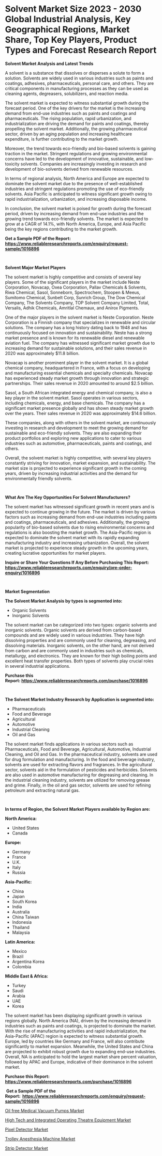 <p><h1>Solvent Market Size 2023 - 2030 Global Industrial Analysis, Key Geographical Regions, Market Share, Top Key Players, Product Types and Forecast Research Report</h1></p><p><strong>Solvent Market Analysis and Latest Trends</strong></p>
<p><p>A solvent is a substance that dissolves or disperses a solute to form a solution. Solvents are widely used in various industries such as paints and coatings, adhesives, pharmaceuticals, personal care, and others. They are critical components in manufacturing processes as they can be used as cleaning agents, degreasers, solubilizers, and reaction media.</p><p>The solvent market is expected to witness substantial growth during the forecast period. One of the key drivers for the market is the increasing demand from end-use industries such as paints and coatings and pharmaceuticals. The rising population, rapid urbanization, and industrialization are driving the demand for paints and coatings, thereby propelling the solvent market. Additionally, the growing pharmaceutical sector, driven by an aging population and increasing healthcare expenditure, is further contributing to the market growth.</p><p>Moreover, the trend towards eco-friendly and bio-based solvents is gaining traction in the market. Stringent regulations and growing environmental concerns have led to the development of innovative, sustainable, and low-toxicity solvents. Companies are increasingly investing in research and development of bio-solvents derived from renewable resources.</p><p>In terms of regional analysis, North America and Europe are expected to dominate the solvent market due to the presence of well-established industries and stringent regulations promoting the use of eco-friendly solvents. Asia Pacific is anticipated to witness significant growth owing to rapid industrialization, urbanization, and increasing disposable income.</p><p>In conclusion, the solvent market is poised for growth during the forecast period, driven by increasing demand from end-use industries and the growing trend towards eco-friendly solvents. The market is expected to grow at a CAGR of 14.1%, with North America, Europe, and Asia Pacific being the key regions contributing to the market growth.</p></p>
<p><strong>Get a Sample PDF of the Report:&nbsp; <a href="https://www.reliableresearchreports.com/enquiry/request-sample/1016896">https://www.reliableresearchreports.com/enquiry/request-sample/1016896</a></strong></p>
<p>&nbsp;</p>
<p><strong>Solvent Major Market Players</strong></p>
<p><p>The solvent market is highly competitive and consists of several key players. Some of the significant players in the market include Neste Corporation, Novacap, Oxea Corporation, Pallav Chemicals & Solvents, Riwa Chemical, Sasol, Sonneborn, Spectrochem, Stoopen & Meeus, Sumitomo Chemical, Sunbelt Corp, Sunrich Group, The Dow Chemical Company, The Solvents Company, TOP Solvent Company Limited, Total, Versalis, Adhik Chemicals, Amritlal Chemaux, and Anirox Pigments.</p><p>One of the major players in the solvent market is Neste Corporation. Neste Corporation is a Finnish company that specializes in renewable and circular solutions. The company has a long history dating back to 1948 and has continuously focused on innovation and sustainability. Neste has a strong market presence and is known for its renewable diesel and renewable aviation fuel. The company has witnessed significant market growth due to increasing demand for sustainable solutions, and their sales revenue in 2020 was approximately $11.8 billion.</p><p>Novacap is another prominent player in the solvent market. It is a global chemical company, headquartered in France, with a focus on developing and manufacturing essential chemicals and specialty chemicals. Novacap has experienced steady market growth through innovation and strategic partnerships. Their sales revenue in 2020 amounted to around $2.5 billion.</p><p>Sasol, a South African integrated energy and chemical company, is also a key player in the solvent market. Sasol operates in various sectors, including chemicals, energy, and base chemicals. The company has a significant market presence globally and has shown steady market growth over the years. Their sales revenue in 2020 was approximately $14.6 billion.</p><p>These companies, along with others in the solvent market, are continuously investing in research and development to meet the growing demand for sustainable and eco-friendly solvents. They are also expanding their product portfolios and exploring new applications to cater to various industries such as automotive, pharmaceuticals, paints and coatings, and others.</p><p>Overall, the solvent market is highly competitive, with several key players constantly striving for innovation, market expansion, and sustainability. The market size is projected to experience significant growth in the coming years, driven by increasing industrial activities and the demand for environmentally friendly solvents.</p></p>
<p>&nbsp;</p>
<p><strong>What Are The Key Opportunities For Solvent Manufacturers?</strong></p>
<p><p>The solvent market has witnessed significant growth in recent years and is expected to continue growing in the future. The market is driven by various factors such as increasing demand from end-use industries including paints and coatings, pharmaceuticals, and adhesives. Additionally, the growing popularity of bio-based solvents due to rising environmental concerns and regulations is also boosting the market growth. The Asia-Pacific region is expected to dominate the solvent market with its rapidly expanding manufacturing industry and increasing urbanization. Overall, the solvent market is projected to experience steady growth in the upcoming years, creating lucrative opportunities for market players.</p></p>
<p><strong>Inquire or Share Your Questions If Any Before Purchasing This Report: <a href="https://www.reliableresearchreports.com/enquiry/pre-order-enquiry/1016896">https://www.reliableresearchreports.com/enquiry/pre-order-enquiry/1016896</a></strong></p>
<p>&nbsp;</p>
<p><strong>Market Segmentation</strong></p>
<p><strong>The Solvent Market Analysis by types is segmented into:</strong></p>
<p><ul><li>Organic Solvents</li><li>Inorganic Solvents</li></ul></p>
<p><p>The solvent market can be categorized into two types: organic solvents and inorganic solvents. Organic solvents are derived from carbon-based compounds and are widely used in various industries. They have high dissolving properties and are commonly used for cleaning, degreasing, and dissolving materials. Inorganic solvents, on the other hand, are not derived from carbon and are commonly used in industries such as chemicals, metallurgy, and electronics. They are known for their high boiling points and excellent heat transfer properties. Both types of solvents play crucial roles in several industrial applications.</p></p>
<p><strong>Purchase this Report:&nbsp;<a href="https://www.reliableresearchreports.com/purchase/1016896">https://www.reliableresearchreports.com/purchase/1016896</a></strong></p>
<p>&nbsp;</p>
<p><strong>The Solvent Market Industry Research by Application is segmented into:</strong></p>
<p><ul><li>Pharmaceuticals</li><li>Food and Beverage</li><li>Agricultural</li><li>Automotive</li><li>Industrial Cleaning</li><li>Oil and Gas</li></ul></p>
<p><p>The solvent market finds applications in various sectors such as Pharmaceuticals, Food and Beverage, Agricultural, Automotive, Industrial Cleaning, and Oil and Gas. In the pharmaceutical industry, solvents are used for drug formulation and manufacturing. In the food and beverage industry, solvents are used for extracting flavors and fragrances. In the agricultural sector, solvents aid in the formulation of pesticides and herbicides. Solvents are also used in automotive manufacturing for degreasing and cleaning. In the industrial cleaning industry, solvents are utilized for removing grease and grime. Finally, in the oil and gas sector, solvents are used for refining petroleum and extracting natural gas.</p></p>
<p>&nbsp;</p>
<p><strong>In terms of Region, the Solvent Market Players available by Region are:</strong></p>
<p>
    <p> <strong> North America: </strong>
        <ul>
            <li>United States</li>
            <li>Canada</li>
        </ul>
        </p> 
    <p> <strong> Europe: </strong>
        <ul>
            <li>Germany</li>
            <li>France</li>
            <li>U.K.</li>
            <li>Italy</li>
            <li>Russia</li>
        </ul>
        </p> 
    <p> <strong> Asia-Pacific: </strong>
        <ul>
            <li>China</li>
            <li>Japan</li>
            <li>South Korea</li>
            <li>India</li>
            <li>Australia</li>
            <li>China Taiwan</li>
            <li>Indonesia</li>
            <li>Thailand</li>
            <li>Malaysia</li>
        </ul>
        </p> 
    <p> <strong> Latin America: </strong>
        <ul>
            <li>Mexico</li>
            <li>Brazil</li>
            <li>Argentina Korea</li>
            <li>Colombia</li>
        </ul>
        </p> 
    <p> <strong> Middle East & Africa: </strong>
        <ul>
            <li>Turkey</li>
            <li>Saudi</li>
            <li>Arabia</li>
            <li>UAE</li>
            <li>Korea</li>
        </ul>
    </p>
    </p>
<p><p>The solvent market has been displaying significant growth in various regions globally. North America (NA), driven by the increasing demand in industries such as paints and coatings, is projected to dominate the market. With the rise of manufacturing activities and rapid industrialization, the Asia-Pacific (APAC) region is expected to witness substantial growth. Europe, led by countries like Germany and France, will also contribute significantly to market expansion. Meanwhile, the United States and China are projected to exhibit robust growth due to expanding end-use industries. Overall, NA is anticipated to hold the largest market share percent valuation, followed by APAC and Europe, indicative of their dominance in the solvent market.</p></p>
<p><strong>Purchase this Report: <a href="https://www.reliableresearchreports.com/purchase/1016896">https://www.reliableresearchreports.com/purchase/1016896</a></strong></p>
<p>&nbsp;<strong>Get a Sample PDF of the Report:&nbsp;&nbsp;<a href="https://www.reliableresearchreports.com/enquiry/request-sample/1016896">https://www.reliableresearchreports.com/enquiry/request-sample/1016896</a></strong></p>
<p><strong></strong></p>
<p><p><a href="https://www.linkedin.com/pulse/decoding-oil-free-medical-vacuum-pumps-market-deep-dive-latest-wrmve/">Oil free Medical Vacuum Pumps Market</a></p><p><a href="https://www.linkedin.com/pulse/high-tech-integrated-operating-theatre-equipment-market-research-7m5he/">High Tech and Integrated Operating Theatre Equipment Market</a></p><p><a href="https://medium.com/@sanjoy753352/pixel-detector-market-competitive-analysis-market-trends-and-forecast-to-2030-4c9857e99018">Pixel Detector Market</a></p><p><a href="https://www.linkedin.com/pulse/trolley-anesthesia-machine-market-research-report-unlocks-1suve/">Trolley Anesthesia Machine Market</a></p><p><a href="https://medium.com/@sake.use.loan/strip-detector-market-comprehensive-assessment-by-type-application-and-geography-ad09193ba54a">Strip Detector Market</a></p></p>